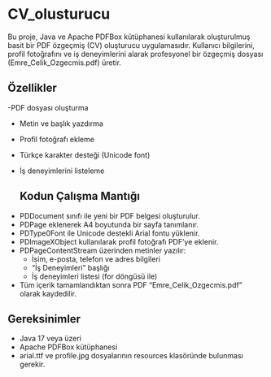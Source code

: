 # CV_olusturucu

Bu proje, Java ve Apache PDFBox kütüphanesi kullanılarak oluşturulmuş basit bir PDF özgeçmiş (CV) oluşturucu uygulamasıdır.
Kullanıcı bilgilerini, profil fotoğrafını ve iş deneyimlerini alarak profesyonel bir özgeçmiş dosyası (Emre_Celik_Ozgecmis.pdf) üretir.

## Özellikler
-PDF dosyası oluşturma
- Metin ve başlık yazdırma
- Profil fotoğrafı ekleme
- Türkçe karakter desteği (Unicode font)
- İş deneyimlerini listeleme

  ## Kodun Çalışma Mantığı
+ PDDocument sınıfı ile yeni bir PDF belgesi oluşturulur.
+ PDPage eklenerek A4 boyutunda bir sayfa tanımlanır.
+ PDType0Font ile Unicode destekli Arial fontu yüklenir.
+ PDImageXObject kullanılarak profil fotoğrafı PDF’ye eklenir.
+ PDPageContentStream üzerinden metinler yazılır:
    * İsim, e-posta, telefon ve adres bilgileri
    * “İş Deneyimleri” başlığı
    * İş deneyimleri listesi (for döngüsü ile)
+ Tüm içerik tamamlandıktan sonra PDF “Emre_Celik_Ozgecmis.pdf” olarak kaydedilir.

## Gereksinimler
* Java 17 veya üzeri
* Apache PDFBox kütüphanesi
* arial.ttf ve profile.jpg dosyalarının resources klasöründe bulunması gerekir.

